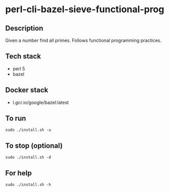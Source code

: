 # perl-cli-bazel-sieve-functional-prog

## Description
Given a number find all primes.
Follows functional programming
practices.

## Tech stack
- perl 5
- bazel

## Docker stack
- l.gcr.io/google/bazel:latest

## To run
`sudo ./install.sh -u`  

## To stop (optional)
`sudo ./install.sh -d`

## For help
`sudo ./install.sh -h`
